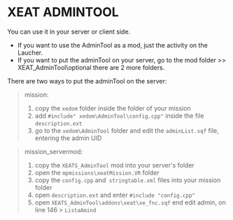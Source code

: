 # XEAT ADMINTOOL

You can use it in your server or client side.

* If you want to use the AdminTool as a mod, just the activity on the Laucher.
* If you want to put the adminTool on your server, go to the mod folder >> XEAT_AdminTool\optional there are 2 more folders.


There are two ways to put the adminTool on the server:

> mission:
>   1. copy the `xedom` folder inside the folder of your mission
>   2. add `#include" xedom\AdminTool\config.cpp"` inside the file `description.ext`
>   3. go to the `xedom\AdminTool` folder and edit the `adminList.sqf` file, entering the admin UID

> mission_servermod:
>   1. copy the `XEATS_AdminTool` mod into your server's folder
>   2. open the `mpmissions\xeatMission.VR` folder
>   3. copy the `config.cpp` and` stringtable.xml` files into your mission folder
>   4. open `description.ext` and enter `#include "config.cpp"`
>   5. open `XEATS_AdminTool\addons\xeat\xe_fnc.sqf` end edit admin, on line 146 > `ListaAmind`